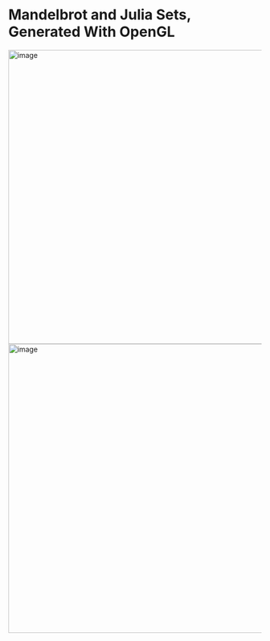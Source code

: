 # Mandelbrot and Julia Sets, Generated With OpenGL

<img width="791" height="585" alt="image" src="https://github.com/user-attachments/assets/53ac22f6-2622-4ecd-b103-77c6b1ad4846" />
<img width="787" height="575" alt="image" src="https://github.com/user-attachments/assets/856827b5-c29d-4e2e-979c-81a6c4589e27" />



